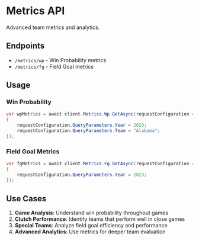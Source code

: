 # Metrics API

Advanced team metrics and analytics.

## Endpoints

- `/metrics/wp` - Win Probability metrics
- `/metrics/fg` - Field Goal metrics

## Usage

### Win Probability

```csharp
var wpMetrics = await client.Metrics.Wp.GetAsync(requestConfiguration =>
{
    requestConfiguration.QueryParameters.Year = 2023;
    requestConfiguration.QueryParameters.Team = "Alabama";
});
```

### Field Goal Metrics

```csharp
var fgMetrics = await client.Metrics.Fg.GetAsync(requestConfiguration =>
{
    requestConfiguration.QueryParameters.Year = 2023;
});
```

## Use Cases

1. **Game Analysis**: Understand win probability throughout games
2. **Clutch Performance**: Identify teams that perform well in close games
3. **Special Teams**: Analyze field goal efficiency and performance
4. **Advanced Analytics**: Use metrics for deeper team evaluation